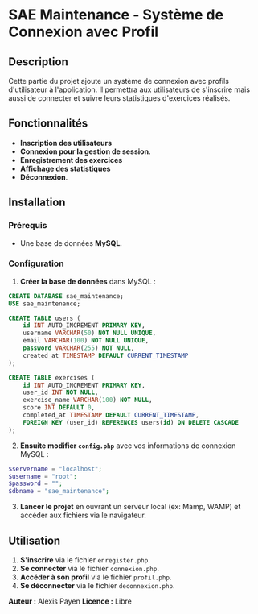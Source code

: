 # SAE Maintenance - Système de Connexion avec Profil

## Description
Cette partie du projet ajoute un système de connexion avec profils d'utilisateur à l'application. Il permettra aux utilisateurs de s'inscrire mais aussi de connecter et suivre leurs statistiques d'exercices réalisés.

## Fonctionnalités
- **Inscription des utilisateurs** 
- **Connexion pour la gestion de session**.
- **Enregistrement des exercices** 
- **Affichage des statistiques**
- **Déconnexion**.

## Installation
### Prérequis
- Une base de données **MySQL**.

### Configuration
1. **Créer la base de données** dans MySQL :
```sql
CREATE DATABASE sae_maintenance;
USE sae_maintenance;

CREATE TABLE users (
    id INT AUTO_INCREMENT PRIMARY KEY,
    username VARCHAR(50) NOT NULL UNIQUE,
    email VARCHAR(100) NOT NULL UNIQUE,
    password VARCHAR(255) NOT NULL,
    created_at TIMESTAMP DEFAULT CURRENT_TIMESTAMP
);

CREATE TABLE exercises (
    id INT AUTO_INCREMENT PRIMARY KEY,
    user_id INT NOT NULL,
    exercise_name VARCHAR(100) NOT NULL,
    score INT DEFAULT 0,
    completed_at TIMESTAMP DEFAULT CURRENT_TIMESTAMP,
    FOREIGN KEY (user_id) REFERENCES users(id) ON DELETE CASCADE
);
```

2. **Ensuite modifier `config.php`** avec vos informations de connexion MySQL :
```php
$servername = "localhost";
$username = "root";
$password = "";
$dbname = "sae_maintenance";
```

3. **Lancer le projet** en ouvrant un serveur local (ex: Mamp, WAMP) et accéder aux fichiers via le navigateur.

## Utilisation
1. **S'inscrire** via le fichier `enregister.php`.
2. **Se connecter** via le fichier `connexion.php`.
3. **Accéder à son profil** via le fichier `profil.php`.
4. **Se déconnecter** via le fichier `deconnexion.php`.


**Auteur :** Alexis Payen
**Licence :** Libre 

